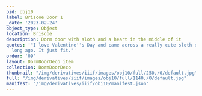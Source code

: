 ```yaml
---
pid: obj10
label: Briscoe Door 1
_date: '2023-02-24'
object_type: Object
location: Briscoe
description: Dorm door with sloth and a heart in the middle of it
quotes: '"I love Valentine''s Day and came across a really cute sloth decoration not
  long ago. It just fit."'
order: '09'
layout: DormDoorDeco_item
collection: DormDoorDeco
thumbnail: "/img/derivatives/iiif/images/obj10/full/250,/0/default.jpg"
full: "/img/derivatives/iiif/images/obj10/full/1140,/0/default.jpg"
manifest: "/img/derivatives/iiif/obj10/manifest.json"
---
```

